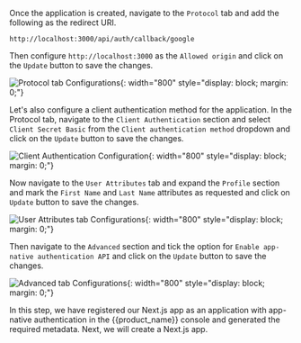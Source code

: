 
Once the application is created, navigate to the `Protocol` tab and add the following as the redirect URI.

```shell
http://localhost:3000/api/auth/callback/google
```

Then configure `http://localhost:3000` as the `Allowed origin` and click on the `Update` button to save the changes.

![Protocol tab Configurations]({{base_path}}/assets/img/complete-guides/app-native/image4.png){: width="800" style="display: block; margin: 0;"}

Let's also configure a client authentication method for the application. In the Protocol tab, navigate to the `Client Authentication` section and select `Client Secret Basic` from the `Client authentication method` dropdown and click on the `Update` button to save the changes.

![Client Authentication Configuration]({{base_path}}/assets/img/complete-guides/app-native/image5.png){: width="800" style="display: block; margin: 0;"}

Now navigate to the `User Attributes` tab and expand the `Profile` section and mark the `First Name` and `Last Name` attributes as requested and click on `Update` button to save the changes.

![User Attributes tab Configurations]({{base_path}}/assets/img/complete-guides/app-native/image6.png){: width="800" style="display: block; margin: 0;"}

Then navigate to the `Advanced` section and tick the option for `Enable app-native authentication API` and click on the `Update` button to save the changes.

![Advanced tab Configurations]({{base_path}}/assets/img/complete-guides/app-native/image7.png){: width="800" style="display: block; margin: 0;"}

In this step, we have registered our Next.js app as an application with app-native authentication in the {{product_name}} console and generated the required metadata. Next, we will create a Next.js app.

